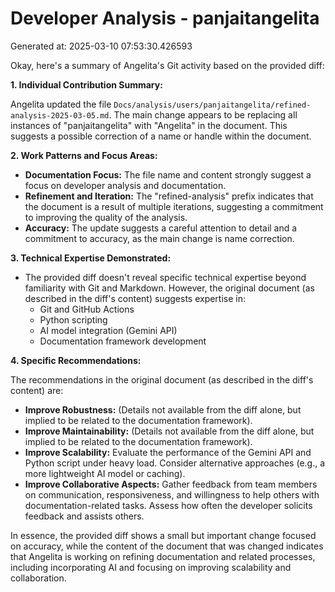 # Developer Analysis - panjaitangelita
Generated at: 2025-03-10 07:53:30.426593

Okay, here's a summary of Angelita's Git activity based on the provided diff:

**1. Individual Contribution Summary:**

Angelita updated the file `Docs/analysis/users/panjaitangelita/refined-analysis-2025-03-05.md`.  The main change appears to be replacing all instances of  "panjaitangelita" with "Angelita" in the document. This suggests a possible correction of a name or handle within the document.

**2. Work Patterns and Focus Areas:**

*   **Documentation Focus:** The file name and content strongly suggest a focus on developer analysis and documentation.
*   **Refinement and Iteration:** The "refined-analysis" prefix indicates that the document is a result of multiple iterations, suggesting a commitment to improving the quality of the analysis.
*   **Accuracy:** The update suggests a careful attention to detail and a commitment to accuracy, as the main change is name correction.

**3. Technical Expertise Demonstrated:**

*   The provided diff doesn't reveal specific technical expertise beyond familiarity with Git and Markdown.  However, the original document (as described in the diff's content) suggests expertise in:
    *   Git and GitHub Actions
    *   Python scripting
    *   AI model integration (Gemini API)
    *   Documentation framework development

**4. Specific Recommendations:**

The recommendations in the original document (as described in the diff's content) are:

*   **Improve Robustness:** (Details not available from the diff alone, but implied to be related to the documentation framework).
*   **Improve Maintainability:** (Details not available from the diff alone, but implied to be related to the documentation framework).
*   **Improve Scalability:** Evaluate the performance of the Gemini API and Python script under heavy load. Consider alternative approaches (e.g., a more lightweight AI model or caching).
*   **Improve Collaborative Aspects:** Gather feedback from team members on communication, responsiveness, and willingness to help others with documentation-related tasks. Assess how often the developer solicits feedback and assists others.

In essence, the provided diff shows a small but important change focused on accuracy, while the content of the document that was changed indicates that Angelita is working on refining documentation and related processes, including incorporating AI and focusing on improving scalability and collaboration.
